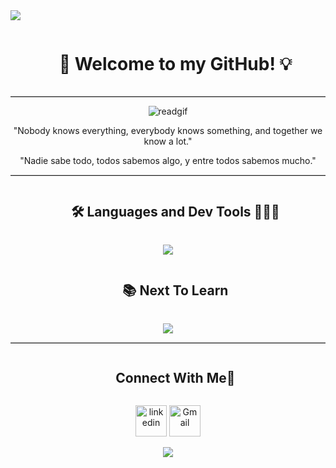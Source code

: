
<!--horizontal divider(gradiant)-->
<img src="https://user-images.githubusercontent.com/73097560/115834477-dbab4500-a447-11eb-908a-139a6edaec5c.gif">

<!--h1 without bottom border-->
<div id="user-content-toc">
  <ul align="center">
    <summary><h1 style="display: inline-block">💾 Welcome to my GitHub! 💡</h1></summary>
  </ul>
</div>
<hr style="border-top: 0.1px solid #ccc;">
<!--- snake -->

<p align="center">
  <img src="https://github.com/julian98789/julian98789/assets/132085190/c042c5a9-fb0f-4277-9c3a-3dbd1a07f563" alt="readgif">
</p>

<p align="center">
  "Nobody knows everything, everybody knows something, and together we know a lot."
</p>
<p align="center">
  "Nadie sabe todo, todos sabemos algo, y entre todos sabemos mucho."
</p>

<hr style="border-top: 0.1px solid #ccc;">

<!--h1 without bottom border-->
<div id="user-content-toc">
  <ul align="center">
    <summary><h2 style="display: inline-block">🛠️ Languages and Dev Tools 👨🏻‍💻</h2></summary>
  </ul>
</div>
<!--tech stack icons-->
<p align="center">
  <a href="https://skillicons.dev">
    <img src="https://skillicons.dev/icons?i=git,css,discord,github,html,java,js,mongodb,mysql,nextjs,nodejs,postman,tailwind,vscode," />
  </a>
</p>

<div id="user-content-toc">
  <ul align="center">
    <summary><h2 style="display: inline-block">📚 Next To Learn</h2></summary>
  </ul>
</div>
<p align="center">
  <a href="https://skillicons.dev">
    <img src="https://skillicons.dev/icons?i=py,docker,spring,postgresql,ts" />
  </a>
</p>

<hr style="border-top: 0.1px solid #ccc;">
<!-- Connect with me -->
<!--h2 without bottom border-->
<div id="user-content-toc">
  <ul align="center">
    <summary><h2 style="display: inline-block">Connect With Me🤝</h2></summary>
  </ul>
</div>

<!--icons and links-->
<p align="center">
<a href="https://www.linkedin.com/in/juliangomez060/" target="blank"><img align="center" src="https://user-images.githubusercontent.com/88904952/234979284-68c11d7f-1acc-4f0c-ac78-044e1037d7b0.png" alt="linkedin" height="50" width="50" /></a>
<a href="mailto:julianestebangomez06@gmail.com" target="_blank">
  <img align="center" src="https://www.freepnglogos.com/uploads/gmail-email-logo-png-16.png" alt="Gmail" height="50" width="50" />
</a>

<br>
<br>
<!--horizontal divider(gradiant)-->
<img src="https://user-images.githubusercontent.com/73097560/115834477-dbab4500-a447-11eb-908a-139a6edaec5c.gif">


